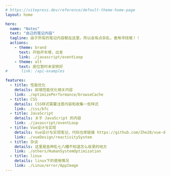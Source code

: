```yaml
---
# https://vitepress.dev/reference/default-theme-home-page
layout: home

hero:
  name: "Notes"
  text: "自己的笔记内容"
  tagline: 由于所有的笔记内容都在这里，所以会有点杂乱，善用寻找哦！！
  actions:
    - theme: brand
      text: 开始开车喽，出发
      link: ./javascript/eventLoop
    - theme: alt
      text: 座位暂时未安排好
#      link: /api-examples

features:
  - title: 性能优化
    details: 前端性能优化相关内容
    link: ./optimizePerformance/browseCache
  - title: CSS
    details: CSS样式需要注意内容和收集一些样式
    link: ./css/bfc
  - title: JavaScript
    details: 关于 JavaScript 的内容
    link: ./javascript/eventLoop
  - title: Vue设计与实现
    details: Vue设计与实现笔记，代码仓库链接 https://github.com/Zhe28/vue-design
    link: ./vueDesign/reactivitySystem
  - title: 杂谈
    details: 这里是各种乱七八糟不知道怎么收录的地方
    link: ./others/HumanSystemOptimization
  - title: linux
    details: linux下的使用情况
    link: ./Linux/error/AppImage
---
```

